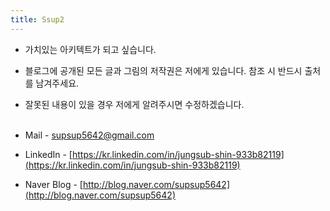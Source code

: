 ```yaml
---
title: Ssup2
---
```


* 가치있는 아키텍트가 되고 싶습니다.
* 블로그에 공개된 모든 글과 그림의 저작권은 저에게 있습니다. 참조 시 반드시 출처를 남겨주세요.
* 잘못된 내용이 있을 경우 저에게 알려주시면 수정하겠습니다. <br> <br>

* Mail - supsup5642@gmail.com
* LinkedIn - [https://kr.linkedin.com/in/jungsub-shin-933b82119](https://kr.linkedin.com/in/jungsub-shin-933b82119)
* Naver Blog - [http://blog.naver.com/supsup5642](http://blog.naver.com/supsup5642)
